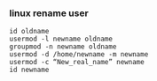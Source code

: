### linux rename user







```
id oldname
usermod -l newname oldname
groupmod -n newname oldname
usermod -d /home/newname -m newname
usermod -c “New_real_name” newname
id newname

```
